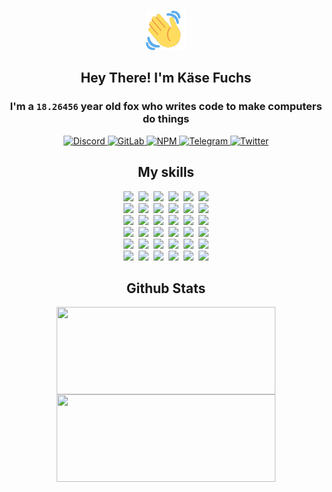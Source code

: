 <div><p align=center><img src=./resources/images/wave.gif width=64px height=64px></p><h2 align=center>Hey There! I'm Käse Fuchs</h2><h3 align=center>I'm a <code>18.26456</code> year old fox who writes code to make computers do things</h3><p align=center><a href=https://discord.com/users/507526681125322772><img alt=Discord src="https://img.shields.io/badge/Discord-5865F2?logo=discord&logoColor=white&style=flat-square#195f9ba53a5e88bda68c91ff61dfb3a2"> </a><a href=https://gitlab.com/kasefuchs><img alt=GitLab src="https://img.shields.io/badge/GitLab-330F63?logo=gitlab&logoColor=white&style=flat-square#195f9ba53a5e88bda68c91ff61dfb3a2"> </a><a href=https://npmjs.com/~kasefuchs><img alt=NPM src="https://img.shields.io/badge/NPM-CB3837?logo=npm&logoColor=white&style=flat-square#195f9ba53a5e88bda68c91ff61dfb3a2"> </a><a href=https://t.me/kasefuchs><img alt=Telegram src="https://img.shields.io/badge/Telegram-2CA5E0?logo=telegram&logoColor=white&style=flat-square#195f9ba53a5e88bda68c91ff61dfb3a2"> </a><a href=https://twitter.com/kasefuchs><img alt=Twitter src="https://img.shields.io/badge/Twitter-1DA1F2?logo=twitter&logoColor=white&style=flat-square#195f9ba53a5e88bda68c91ff61dfb3a2"></a></p><h2 align=center>My skills</h2><p align=center><a href=https://aws.amazon.com/ ><picture><source srcset="https://skillicons.dev/icons?i=aws&theme=dark#195f9ba53a5e88bda68c91ff61dfb3a2" media="(prefers-color-scheme: dark)"><source srcset="https://skillicons.dev/icons?i=aws&theme=light#195f9ba53a5e88bda68c91ff61dfb3a2" media="(prefers-color-scheme: light), (prefers-color-scheme: no-preference)"><img src="https://skillicons.dev/icons?i=aws&theme=light#195f9ba53a5e88bda68c91ff61dfb3a2"></picture></a>&nbsp;&nbsp;<a href=https://en.wikipedia.org/wiki/Bash_(Unix_shell)><picture><source srcset="https://skillicons.dev/icons?i=bash&theme=dark#195f9ba53a5e88bda68c91ff61dfb3a2" media="(prefers-color-scheme: dark)"><source srcset="https://skillicons.dev/icons?i=bash&theme=light#195f9ba53a5e88bda68c91ff61dfb3a2" media="(prefers-color-scheme: light), (prefers-color-scheme: no-preference)"><img src="https://skillicons.dev/icons?i=bash&theme=light#195f9ba53a5e88bda68c91ff61dfb3a2"></picture></a>&nbsp;&nbsp;<a href=https://discord.com/developers/docs><picture><source srcset="https://skillicons.dev/icons?i=bots&theme=dark#195f9ba53a5e88bda68c91ff61dfb3a2" media="(prefers-color-scheme: dark)"><source srcset="https://skillicons.dev/icons?i=bots&theme=light#195f9ba53a5e88bda68c91ff61dfb3a2" media="(prefers-color-scheme: light), (prefers-color-scheme: no-preference)"><img src="https://skillicons.dev/icons?i=bots&theme=light#195f9ba53a5e88bda68c91ff61dfb3a2"></picture></a>&nbsp;&nbsp;<a href=https://www.cloudflare.com/ ><picture><source srcset="https://skillicons.dev/icons?i=cloudflare&theme=dark#195f9ba53a5e88bda68c91ff61dfb3a2" media="(prefers-color-scheme: dark)"><source srcset="https://skillicons.dev/icons?i=cloudflare&theme=light#195f9ba53a5e88bda68c91ff61dfb3a2" media="(prefers-color-scheme: light), (prefers-color-scheme: no-preference)"><img src="https://skillicons.dev/icons?i=cloudflare&theme=light#195f9ba53a5e88bda68c91ff61dfb3a2"></picture></a>&nbsp;&nbsp;<a href=https://en.wikipedia.org/wiki/CSS><picture><source srcset="https://skillicons.dev/icons?i=css&theme=dark#195f9ba53a5e88bda68c91ff61dfb3a2" media="(prefers-color-scheme: dark)"><source srcset="https://skillicons.dev/icons?i=css&theme=light#195f9ba53a5e88bda68c91ff61dfb3a2" media="(prefers-color-scheme: light), (prefers-color-scheme: no-preference)"><img src="https://skillicons.dev/icons?i=css&theme=light#195f9ba53a5e88bda68c91ff61dfb3a2"></picture></a>&nbsp;&nbsp;<a href=https://www.docker.com/ ><picture><source srcset="https://skillicons.dev/icons?i=docker&theme=dark#195f9ba53a5e88bda68c91ff61dfb3a2" media="(prefers-color-scheme: dark)"><source srcset="https://skillicons.dev/icons?i=docker&theme=light#195f9ba53a5e88bda68c91ff61dfb3a2" media="(prefers-color-scheme: light), (prefers-color-scheme: no-preference)"><img src="https://skillicons.dev/icons?i=docker&theme=light#195f9ba53a5e88bda68c91ff61dfb3a2"></picture></a><br><a href=https://www.electronjs.org/ ><picture><source srcset="https://skillicons.dev/icons?i=electron&theme=dark#195f9ba53a5e88bda68c91ff61dfb3a2" media="(prefers-color-scheme: dark)"><source srcset="https://skillicons.dev/icons?i=electron&theme=light#195f9ba53a5e88bda68c91ff61dfb3a2" media="(prefers-color-scheme: light), (prefers-color-scheme: no-preference)"><img src="https://skillicons.dev/icons?i=electron&theme=light#195f9ba53a5e88bda68c91ff61dfb3a2"></picture></a>&nbsp;&nbsp;<a href=https://expressjs.com/ ><picture><source srcset="https://skillicons.dev/icons?i=express&theme=dark#195f9ba53a5e88bda68c91ff61dfb3a2" media="(prefers-color-scheme: dark)"><source srcset="https://skillicons.dev/icons?i=express&theme=light#195f9ba53a5e88bda68c91ff61dfb3a2" media="(prefers-color-scheme: light), (prefers-color-scheme: no-preference)"><img src="https://skillicons.dev/icons?i=express&theme=light#195f9ba53a5e88bda68c91ff61dfb3a2"></picture></a>&nbsp;&nbsp;<a href=https://www.figma.com/ ><picture><source srcset="https://skillicons.dev/icons?i=figma&theme=dark#195f9ba53a5e88bda68c91ff61dfb3a2" media="(prefers-color-scheme: dark)"><source srcset="https://skillicons.dev/icons?i=figma&theme=light#195f9ba53a5e88bda68c91ff61dfb3a2" media="(prefers-color-scheme: light), (prefers-color-scheme: no-preference)"><img src="https://skillicons.dev/icons?i=figma&theme=light#195f9ba53a5e88bda68c91ff61dfb3a2"></picture></a>&nbsp;&nbsp;<a href=https://firebase.google.com/ ><picture><source srcset="https://skillicons.dev/icons?i=firebase&theme=dark#195f9ba53a5e88bda68c91ff61dfb3a2" media="(prefers-color-scheme: dark)"><source srcset="https://skillicons.dev/icons?i=firebase&theme=light#195f9ba53a5e88bda68c91ff61dfb3a2" media="(prefers-color-scheme: light), (prefers-color-scheme: no-preference)"><img src="https://skillicons.dev/icons?i=firebase&theme=light#195f9ba53a5e88bda68c91ff61dfb3a2"></picture></a>&nbsp;&nbsp;<a href=https://flask.palletsprojects.com/ ><picture><source srcset="https://skillicons.dev/icons?i=flask&theme=dark#195f9ba53a5e88bda68c91ff61dfb3a2" media="(prefers-color-scheme: dark)"><source srcset="https://skillicons.dev/icons?i=flask&theme=light#195f9ba53a5e88bda68c91ff61dfb3a2" media="(prefers-color-scheme: light), (prefers-color-scheme: no-preference)"><img src="https://skillicons.dev/icons?i=flask&theme=light#195f9ba53a5e88bda68c91ff61dfb3a2"></picture></a>&nbsp;&nbsp;<a href=https://cloud.google.com/ ><picture><source srcset="https://skillicons.dev/icons?i=gcp&theme=dark#195f9ba53a5e88bda68c91ff61dfb3a2" media="(prefers-color-scheme: dark)"><source srcset="https://skillicons.dev/icons?i=gcp&theme=light#195f9ba53a5e88bda68c91ff61dfb3a2" media="(prefers-color-scheme: light), (prefers-color-scheme: no-preference)"><img src="https://skillicons.dev/icons?i=gcp&theme=light#195f9ba53a5e88bda68c91ff61dfb3a2"></picture></a><br><a href=https://git-scm.com/ ><picture><source srcset="https://skillicons.dev/icons?i=git&theme=dark#195f9ba53a5e88bda68c91ff61dfb3a2" media="(prefers-color-scheme: dark)"><source srcset="https://skillicons.dev/icons?i=git&theme=light#195f9ba53a5e88bda68c91ff61dfb3a2" media="(prefers-color-scheme: light), (prefers-color-scheme: no-preference)"><img src="https://skillicons.dev/icons?i=git&theme=light#195f9ba53a5e88bda68c91ff61dfb3a2"></picture></a>&nbsp;&nbsp;<a href=https://github.com/ ><picture><source srcset="https://skillicons.dev/icons?i=github&theme=dark#195f9ba53a5e88bda68c91ff61dfb3a2" media="(prefers-color-scheme: dark)"><source srcset="https://skillicons.dev/icons?i=github&theme=light#195f9ba53a5e88bda68c91ff61dfb3a2" media="(prefers-color-scheme: light), (prefers-color-scheme: no-preference)"><img src="https://skillicons.dev/icons?i=github&theme=light#195f9ba53a5e88bda68c91ff61dfb3a2"></picture></a>&nbsp;&nbsp;<a href=https://gitlab.com/ ><picture><source srcset="https://skillicons.dev/icons?i=gitlab&theme=dark#195f9ba53a5e88bda68c91ff61dfb3a2" media="(prefers-color-scheme: dark)"><source srcset="https://skillicons.dev/icons?i=gitlab&theme=light#195f9ba53a5e88bda68c91ff61dfb3a2" media="(prefers-color-scheme: light), (prefers-color-scheme: no-preference)"><img src="https://skillicons.dev/icons?i=gitlab&theme=light#195f9ba53a5e88bda68c91ff61dfb3a2"></picture></a>&nbsp;&nbsp;<a href=https://www.heroku.com/ ><picture><source srcset="https://skillicons.dev/icons?i=heroku&theme=dark#195f9ba53a5e88bda68c91ff61dfb3a2" media="(prefers-color-scheme: dark)"><source srcset="https://skillicons.dev/icons?i=heroku&theme=light#195f9ba53a5e88bda68c91ff61dfb3a2" media="(prefers-color-scheme: light), (prefers-color-scheme: no-preference)"><img src="https://skillicons.dev/icons?i=heroku&theme=light#195f9ba53a5e88bda68c91ff61dfb3a2"></picture></a>&nbsp;&nbsp;<a href=https://en.wikipedia.org/wiki/HTML><picture><source srcset="https://skillicons.dev/icons?i=html&theme=dark#195f9ba53a5e88bda68c91ff61dfb3a2" media="(prefers-color-scheme: dark)"><source srcset="https://skillicons.dev/icons?i=html&theme=light#195f9ba53a5e88bda68c91ff61dfb3a2" media="(prefers-color-scheme: light), (prefers-color-scheme: no-preference)"><img src="https://skillicons.dev/icons?i=html&theme=light#195f9ba53a5e88bda68c91ff61dfb3a2"></picture></a>&nbsp;&nbsp;<a href=https://en.wikipedia.org/wiki/JavaScript><picture><source srcset="https://skillicons.dev/icons?i=js&theme=dark#195f9ba53a5e88bda68c91ff61dfb3a2" media="(prefers-color-scheme: dark)"><source srcset="https://skillicons.dev/icons?i=js&theme=light#195f9ba53a5e88bda68c91ff61dfb3a2" media="(prefers-color-scheme: light), (prefers-color-scheme: no-preference)"><img src="https://skillicons.dev/icons?i=js&theme=light#195f9ba53a5e88bda68c91ff61dfb3a2"></picture></a><br><a href=https://en.wikipedia.org/wiki/Linux><picture><source srcset="https://skillicons.dev/icons?i=linux&theme=dark#195f9ba53a5e88bda68c91ff61dfb3a2" media="(prefers-color-scheme: dark)"><source srcset="https://skillicons.dev/icons?i=linux&theme=light#195f9ba53a5e88bda68c91ff61dfb3a2" media="(prefers-color-scheme: light), (prefers-color-scheme: no-preference)"><img src="https://skillicons.dev/icons?i=linux&theme=light#195f9ba53a5e88bda68c91ff61dfb3a2"></picture></a>&nbsp;&nbsp;<a href=https://mui.com/ ><picture><source srcset="https://skillicons.dev/icons?i=materialui&theme=dark#195f9ba53a5e88bda68c91ff61dfb3a2" media="(prefers-color-scheme: dark)"><source srcset="https://skillicons.dev/icons?i=materialui&theme=light#195f9ba53a5e88bda68c91ff61dfb3a2" media="(prefers-color-scheme: light), (prefers-color-scheme: no-preference)"><img src="https://skillicons.dev/icons?i=materialui&theme=light#195f9ba53a5e88bda68c91ff61dfb3a2"></picture></a>&nbsp;&nbsp;<a href=https://en.wikipedia.org/wiki/Markdown><picture><source srcset="https://skillicons.dev/icons?i=md&theme=dark#195f9ba53a5e88bda68c91ff61dfb3a2" media="(prefers-color-scheme: dark)"><source srcset="https://skillicons.dev/icons?i=md&theme=light#195f9ba53a5e88bda68c91ff61dfb3a2" media="(prefers-color-scheme: light), (prefers-color-scheme: no-preference)"><img src="https://skillicons.dev/icons?i=md&theme=light#195f9ba53a5e88bda68c91ff61dfb3a2"></picture></a>&nbsp;&nbsp;<a href=https://www.mongodb.com/ ><picture><source srcset="https://skillicons.dev/icons?i=mongodb&theme=dark#195f9ba53a5e88bda68c91ff61dfb3a2" media="(prefers-color-scheme: dark)"><source srcset="https://skillicons.dev/icons?i=mongodb&theme=light#195f9ba53a5e88bda68c91ff61dfb3a2" media="(prefers-color-scheme: light), (prefers-color-scheme: no-preference)"><img src="https://skillicons.dev/icons?i=mongodb&theme=light#195f9ba53a5e88bda68c91ff61dfb3a2"></picture></a>&nbsp;&nbsp;<a href=https://www.mysql.com/ ><picture><source srcset="https://skillicons.dev/icons?i=mysql&theme=dark#195f9ba53a5e88bda68c91ff61dfb3a2" media="(prefers-color-scheme: dark)"><source srcset="https://skillicons.dev/icons?i=mysql&theme=light#195f9ba53a5e88bda68c91ff61dfb3a2" media="(prefers-color-scheme: light), (prefers-color-scheme: no-preference)"><img src="https://skillicons.dev/icons?i=mysql&theme=light#195f9ba53a5e88bda68c91ff61dfb3a2"></picture></a>&nbsp;&nbsp;<a href=https://nextjs.org/ ><picture><source srcset="https://skillicons.dev/icons?i=nextjs&theme=dark#195f9ba53a5e88bda68c91ff61dfb3a2" media="(prefers-color-scheme: dark)"><source srcset="https://skillicons.dev/icons?i=nextjs&theme=light#195f9ba53a5e88bda68c91ff61dfb3a2" media="(prefers-color-scheme: light), (prefers-color-scheme: no-preference)"><img src="https://skillicons.dev/icons?i=nextjs&theme=light#195f9ba53a5e88bda68c91ff61dfb3a2"></picture></a><br><a href=https://nodejs.org/en/ ><picture><source srcset="https://skillicons.dev/icons?i=nodejs&theme=dark#195f9ba53a5e88bda68c91ff61dfb3a2" media="(prefers-color-scheme: dark)"><source srcset="https://skillicons.dev/icons?i=nodejs&theme=light#195f9ba53a5e88bda68c91ff61dfb3a2" media="(prefers-color-scheme: light), (prefers-color-scheme: no-preference)"><img src="https://skillicons.dev/icons?i=nodejs&theme=light#195f9ba53a5e88bda68c91ff61dfb3a2"></picture></a>&nbsp;&nbsp;<a href=https://www.postgresql.org/ ><picture><source srcset="https://skillicons.dev/icons?i=postgres&theme=dark#195f9ba53a5e88bda68c91ff61dfb3a2" media="(prefers-color-scheme: dark)"><source srcset="https://skillicons.dev/icons?i=postgres&theme=light#195f9ba53a5e88bda68c91ff61dfb3a2" media="(prefers-color-scheme: light), (prefers-color-scheme: no-preference)"><img src="https://skillicons.dev/icons?i=postgres&theme=light#195f9ba53a5e88bda68c91ff61dfb3a2"></picture></a>&nbsp;&nbsp;<a href=https://learn.microsoft.com/en-us/powershell/ ><picture><source srcset="https://skillicons.dev/icons?i=powershell&theme=dark#195f9ba53a5e88bda68c91ff61dfb3a2" media="(prefers-color-scheme: dark)"><source srcset="https://skillicons.dev/icons?i=powershell&theme=light#195f9ba53a5e88bda68c91ff61dfb3a2" media="(prefers-color-scheme: light), (prefers-color-scheme: no-preference)"><img src="https://skillicons.dev/icons?i=powershell&theme=light#195f9ba53a5e88bda68c91ff61dfb3a2"></picture></a>&nbsp;&nbsp;<a href=https://www.python.org/ ><picture><source srcset="https://skillicons.dev/icons?i=py&theme=dark#195f9ba53a5e88bda68c91ff61dfb3a2" media="(prefers-color-scheme: dark)"><source srcset="https://skillicons.dev/icons?i=py&theme=light#195f9ba53a5e88bda68c91ff61dfb3a2" media="(prefers-color-scheme: light), (prefers-color-scheme: no-preference)"><img src="https://skillicons.dev/icons?i=py&theme=light#195f9ba53a5e88bda68c91ff61dfb3a2"></picture></a>&nbsp;&nbsp;<a href=https://www.raspberrypi.org/ ><picture><source srcset="https://skillicons.dev/icons?i=raspberrypi&theme=dark#195f9ba53a5e88bda68c91ff61dfb3a2" media="(prefers-color-scheme: dark)"><source srcset="https://skillicons.dev/icons?i=raspberrypi&theme=light#195f9ba53a5e88bda68c91ff61dfb3a2" media="(prefers-color-scheme: light), (prefers-color-scheme: no-preference)"><img src="https://skillicons.dev/icons?i=raspberrypi&theme=light#195f9ba53a5e88bda68c91ff61dfb3a2"></picture></a>&nbsp;&nbsp;<a href=https://reactjs.org/ ><picture><source srcset="https://skillicons.dev/icons?i=react&theme=dark#195f9ba53a5e88bda68c91ff61dfb3a2" media="(prefers-color-scheme: dark)"><source srcset="https://skillicons.dev/icons?i=react&theme=light#195f9ba53a5e88bda68c91ff61dfb3a2" media="(prefers-color-scheme: light), (prefers-color-scheme: no-preference)"><img src="https://skillicons.dev/icons?i=react&theme=light#195f9ba53a5e88bda68c91ff61dfb3a2"></picture></a><br><a href=https://redux.js.org/ ><picture><source srcset="https://skillicons.dev/icons?i=redux&theme=dark#195f9ba53a5e88bda68c91ff61dfb3a2" media="(prefers-color-scheme: dark)"><source srcset="https://skillicons.dev/icons?i=redux&theme=light#195f9ba53a5e88bda68c91ff61dfb3a2" media="(prefers-color-scheme: light), (prefers-color-scheme: no-preference)"><img src="https://skillicons.dev/icons?i=redux&theme=light#195f9ba53a5e88bda68c91ff61dfb3a2"></picture></a>&nbsp;&nbsp;<a href=https://en.wikipedia.org/wiki/Regular_expression><picture><source srcset="https://skillicons.dev/icons?i=regex&theme=dark#195f9ba53a5e88bda68c91ff61dfb3a2" media="(prefers-color-scheme: dark)"><source srcset="https://skillicons.dev/icons?i=regex&theme=light#195f9ba53a5e88bda68c91ff61dfb3a2" media="(prefers-color-scheme: light), (prefers-color-scheme: no-preference)"><img src="https://skillicons.dev/icons?i=regex&theme=light#195f9ba53a5e88bda68c91ff61dfb3a2"></picture></a>&nbsp;&nbsp;<a href=https://en.wikipedia.org/wiki/Sass_(stylesheet_language)><picture><source srcset="https://skillicons.dev/icons?i=sass&theme=dark#195f9ba53a5e88bda68c91ff61dfb3a2" media="(prefers-color-scheme: dark)"><source srcset="https://skillicons.dev/icons?i=sass&theme=light#195f9ba53a5e88bda68c91ff61dfb3a2" media="(prefers-color-scheme: light), (prefers-color-scheme: no-preference)"><img src="https://skillicons.dev/icons?i=sass&theme=light#195f9ba53a5e88bda68c91ff61dfb3a2"></picture></a>&nbsp;&nbsp;<a href=https://www.typescriptlang.org/ ><picture><source srcset="https://skillicons.dev/icons?i=ts&theme=dark#195f9ba53a5e88bda68c91ff61dfb3a2" media="(prefers-color-scheme: dark)"><source srcset="https://skillicons.dev/icons?i=ts&theme=light#195f9ba53a5e88bda68c91ff61dfb3a2" media="(prefers-color-scheme: light), (prefers-color-scheme: no-preference)"><img src="https://skillicons.dev/icons?i=ts&theme=light#195f9ba53a5e88bda68c91ff61dfb3a2"></picture></a>&nbsp;&nbsp;<a href=https://unity.com/ ><picture><source srcset="https://skillicons.dev/icons?i=unity&theme=dark#195f9ba53a5e88bda68c91ff61dfb3a2" media="(prefers-color-scheme: dark)"><source srcset="https://skillicons.dev/icons?i=unity&theme=light#195f9ba53a5e88bda68c91ff61dfb3a2" media="(prefers-color-scheme: light), (prefers-color-scheme: no-preference)"><img src="https://skillicons.dev/icons?i=unity&theme=light#195f9ba53a5e88bda68c91ff61dfb3a2"></picture></a>&nbsp;&nbsp;<a href=https://workers.cloudflare.com/ ><picture><source srcset="https://skillicons.dev/icons?i=workers&theme=dark#195f9ba53a5e88bda68c91ff61dfb3a2" media="(prefers-color-scheme: dark)"><source srcset="https://skillicons.dev/icons?i=workers&theme=light#195f9ba53a5e88bda68c91ff61dfb3a2" media="(prefers-color-scheme: light), (prefers-color-scheme: no-preference)"><img src="https://skillicons.dev/icons?i=workers&theme=light#195f9ba53a5e88bda68c91ff61dfb3a2"></picture></a><br></p><h2 align=center>Github Stats</h2><p align=center><picture><source srcset="https://github-readme-stats-kasefuchs.vercel.app/api/?count_private=true&hide_border=true&hide_rank=true&line_height=20&hide_title=true&username=Kasefuchs&theme=dark#195f9ba53a5e88bda68c91ff61dfb3a2" media="(prefers-color-scheme: dark)"><source srcset="https://github-readme-stats-kasefuchs.vercel.app/api/?count_private=true&hide_border=true&hide_rank=true&line_height=20&hide_title=true&username=Kasefuchs&theme=light#195f9ba53a5e88bda68c91ff61dfb3a2" media="(prefers-color-scheme: light), (prefers-color-scheme: no-preference)"><img align=middle width=350 height=140 src="https://github-readme-stats-kasefuchs.vercel.app/api/?count_private=true&hide_border=true&hide_rank=true&line_height=20&hide_title=true&username=Kasefuchs&theme=light#195f9ba53a5e88bda68c91ff61dfb3a2"></picture><picture><source srcset="https://github-readme-stats-kasefuchs.vercel.app/api/top-langs/?count_private=true&hide_border=true&layout=compact&username=Kasefuchs&theme=dark#195f9ba53a5e88bda68c91ff61dfb3a2" media="(prefers-color-scheme: dark)"><source srcset="https://github-readme-stats-kasefuchs.vercel.app/api/top-langs/?count_private=true&hide_border=true&layout=compact&username=Kasefuchs&theme=light#195f9ba53a5e88bda68c91ff61dfb3a2" media="(prefers-color-scheme: light), (prefers-color-scheme: no-preference)"><img align=middle width=350 height=140 src="https://github-readme-stats-kasefuchs.vercel.app/api/top-langs/?count_private=true&hide_border=true&layout=compact&username=Kasefuchs&theme=light#195f9ba53a5e88bda68c91ff61dfb3a2"></picture></p><img src="https://hit.yhype.me/github/profile?user_id=64592097#195f9ba53a5e88bda68c91ff61dfb3a2" alt=""></div>